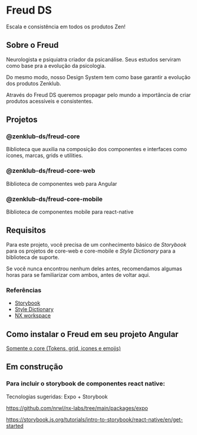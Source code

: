 # Freud DS

Escala e consistência em todos os produtos Zen!

## Sobre o Freud

Neurologista e psiquiatra criador da psicanálise. Seus estudos serviram como base pra a evolução da psicologia. 

Do mesmo modo, nosso Design System tem como base garantir a evolução dos produtos Zenklub.

Através do Freud DS queremos propagar pelo mundo a importância de criar produtos acessíveis e consistentes.


## Projetos


### @zenklub-ds/freud-core

Biblioteca que auxilia na composição dos componentes e interfaces como ícones, marcas, grids e utilities.

### @zenklub-ds/freud-core-web

Biblioteca de componentes web para Angular

### @zenklub-ds/freud-core-mobile

Biblioteca de componentes mobile para react-native


## Requisitos

Para este projeto, você precisa de um conhecimento básico de _Storybook_ para os projetos de core-web e core-mobile e _Style Dictionary_ para a biblioteca de suporte.

Se você nunca encontrou nenhum deles antes, recomendamos algumas horas para se familiarizar com ambos, antes de voltar aqui.

### Referências
- [Storybook](https://storybook.js.org/tutorials/intro-to-storybook/angular/en/get-started/)
- [Style Dictionary](https://amzn.github.io/style-dictionary/#/)
- [NX workspace](https://nx.dev/)


## Como instalar o Freud em seu projeto Angular

[Somente o core (Tokens, grid, icones e emojis)](./libs/freud-core/README.md)


## Em construção


### Para incluir o storybook de componentes react native:

Tecnologias sugeridas:
Expo + Storybook

https://github.com/nrwl/nx-labs/tree/main/packages/expo

https://storybook.js.org/tutorials/intro-to-storybook/react-native/en/get-started
